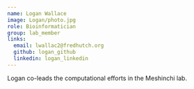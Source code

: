 ```yaml
---
name: Logan Wallace
image: Logan/photo.jpg
role: Bioinformatician
group: lab_member
links:
  email: lwallac2@fredhutch.org
  github: logan_github
  linkedin: logan_linkedin
---
```


Logan co-leads the computational efforts in the Meshinchi lab.
